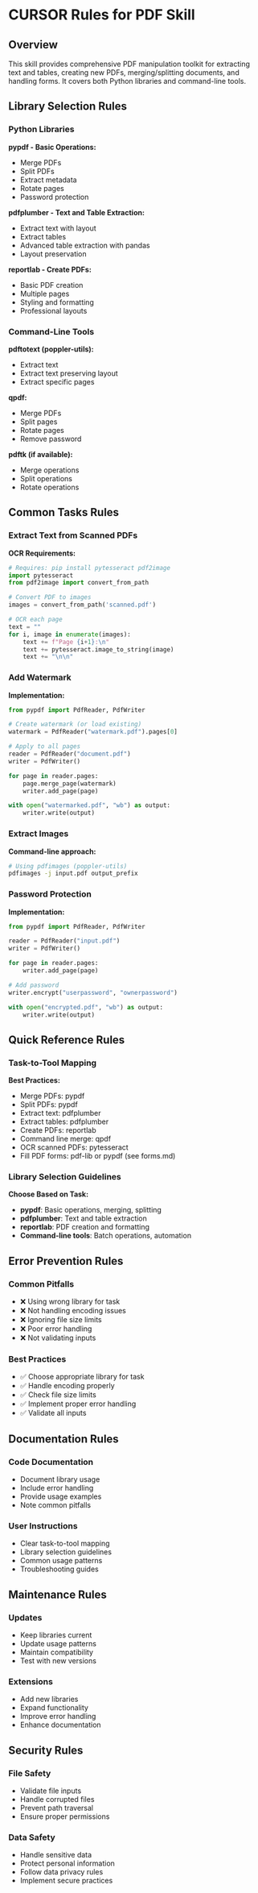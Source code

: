 # CURSOR Rules for PDF Skill

## Overview
This skill provides comprehensive PDF manipulation toolkit for extracting text and tables, creating new PDFs, merging/splitting documents, and handling forms. It covers both Python libraries and command-line tools.

## Library Selection Rules

### Python Libraries
**pypdf - Basic Operations:**
- Merge PDFs
- Split PDFs
- Extract metadata
- Rotate pages
- Password protection

**pdfplumber - Text and Table Extraction:**
- Extract text with layout
- Extract tables
- Advanced table extraction with pandas
- Layout preservation

**reportlab - Create PDFs:**
- Basic PDF creation
- Multiple pages
- Styling and formatting
- Professional layouts

### Command-Line Tools
**pdftotext (poppler-utils):**
- Extract text
- Extract text preserving layout
- Extract specific pages

**qpdf:**
- Merge PDFs
- Split pages
- Rotate pages
- Remove password

**pdftk (if available):**
- Merge operations
- Split operations
- Rotate operations

## Common Tasks Rules

### Extract Text from Scanned PDFs
**OCR Requirements:**
```python
# Requires: pip install pytesseract pdf2image
import pytesseract
from pdf2image import convert_from_path

# Convert PDF to images
images = convert_from_path('scanned.pdf')

# OCR each page
text = ""
for i, image in enumerate(images):
    text += f"Page {i+1}:\n"
    text += pytesseract.image_to_string(image)
    text += "\n\n"
```

### Add Watermark
**Implementation:**
```python
from pypdf import PdfReader, PdfWriter

# Create watermark (or load existing)
watermark = PdfReader("watermark.pdf").pages[0]

# Apply to all pages
reader = PdfReader("document.pdf")
writer = PdfWriter()

for page in reader.pages:
    page.merge_page(watermark)
    writer.add_page(page)

with open("watermarked.pdf", "wb") as output:
    writer.write(output)
```

### Extract Images
**Command-line approach:**
```bash
# Using pdfimages (poppler-utils)
pdfimages -j input.pdf output_prefix
```

### Password Protection
**Implementation:**
```python
from pypdf import PdfReader, PdfWriter

reader = PdfReader("input.pdf")
writer = PdfWriter()

for page in reader.pages:
    writer.add_page(page)

# Add password
writer.encrypt("userpassword", "ownerpassword")

with open("encrypted.pdf", "wb") as output:
    writer.write(output)
```

## Quick Reference Rules

### Task-to-Tool Mapping
**Best Practices:**
- Merge PDFs: pypdf
- Split PDFs: pypdf
- Extract text: pdfplumber
- Extract tables: pdfplumber
- Create PDFs: reportlab
- Command line merge: qpdf
- OCR scanned PDFs: pytesseract
- Fill PDF forms: pdf-lib or pypdf (see forms.md)

### Library Selection Guidelines
**Choose Based on Task:**
- **pypdf**: Basic operations, merging, splitting
- **pdfplumber**: Text and table extraction
- **reportlab**: PDF creation and formatting
- **Command-line tools**: Batch operations, automation

## Error Prevention Rules

### Common Pitfalls
- ❌ Using wrong library for task
- ❌ Not handling encoding issues
- ❌ Ignoring file size limits
- ❌ Poor error handling
- ❌ Not validating inputs

### Best Practices
- ✅ Choose appropriate library for task
- ✅ Handle encoding properly
- ✅ Check file size limits
- ✅ Implement proper error handling
- ✅ Validate all inputs

## Documentation Rules

### Code Documentation
- Document library usage
- Include error handling
- Provide usage examples
- Note common pitfalls

### User Instructions
- Clear task-to-tool mapping
- Library selection guidelines
- Common usage patterns
- Troubleshooting guides

## Maintenance Rules

### Updates
- Keep libraries current
- Update usage patterns
- Maintain compatibility
- Test with new versions

### Extensions
- Add new libraries
- Expand functionality
- Improve error handling
- Enhance documentation

## Security Rules

### File Safety
- Validate file inputs
- Handle corrupted files
- Prevent path traversal
- Ensure proper permissions

### Data Safety
- Handle sensitive data
- Protect personal information
- Follow data privacy rules
- Implement secure practices
